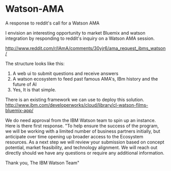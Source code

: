 # Watson-AMA
A response to reddit's call for a Watson AMA

I envision an interesting opportunity to market Bluemix and watson integration by responding to reddit's inquiry on a Watson AMA session.

http://www.reddit.com/r/IAmA/comments/30yjr6/ama_request_ibms_watson/ 

The structure looks like this:
1. A web ui to submit questions and receive answers
2. A watson ecosystem to feed past famous AMA's, IBm history and the future of AI
3. Yes, It is that simple.

There is an existing framework we can use to deploy this solution.
http://www.ibm.com/developerworks/cloud/library/cl-watson-films-bluemix-app/ 

We do need approval from the IBM Watson team to spin up an instance.
Here is there first response.
"To help ensure the success of the program, we will be working with a limited number of business partners initially, but anticipate over time opening up broader access to the Ecosystem resources. As a next step we will review your submission based on concept potential, market feasibility, and technology alignment. We will reach out directly should we have any questions or require any additional information.

Thank you,
The IBM Watson Team"

